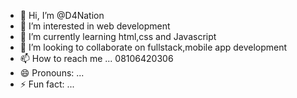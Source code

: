 - 👋 Hi, I’m @D4Nation
- 👀 I’m interested in web development 
- 🌱 I’m currently learning html,css and Javascript 
- 💞️ I’m looking to collaborate on fullstack,mobile app development 
- 📫 How to reach me ... 08106420306
- 😄 Pronouns: ...
- ⚡ Fun fact: ...

<!---
D4Nation/D4Nation is a ✨ special ✨ repository because its `README.md` (this file) appears on your GitHub profile.
You can click the Preview link to take a look at your changes.
--->
